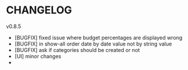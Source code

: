 # CHANGELOG

v0.8.5
- [BUGFIX] fixed issue where budget percentages are displayed wrong
- [BUGFIX] in show-all order date by date value not by string value
- [BUGFIX] ask if categories should be created or not
- [UI] minor changes
- 
